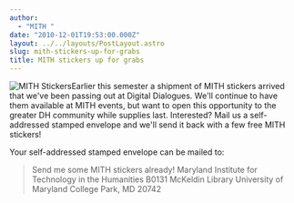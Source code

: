 ```yaml
---
author:
  - "MITH "
date: "2010-12-01T19:53:00.000Z"
layout: ../../layouts/PostLayout.astro
slug: mith-stickers-up-for-grabs
title: MITH stickers up for grabs
---
```


![](/assets/images/2010-12-photo-200x150.jpg "MITH Stickers")Earlier this semester a shipment of MITH stickers arrived that we've been passing out at Digital Dialogues. We'll continue to have them available at MITH events, but want to open this opportunity to the greater DH community while supplies last. Interested? Mail us a self-addressed stamped envelope and we'll send it back with a few free MITH stickers!

Your self-addressed stamped envelope can be mailed to:

> Send me some MITH stickers already! Maryland Institute for Technology in the Humanities B0131 McKeldin Library University of Maryland College Park, MD 20742
